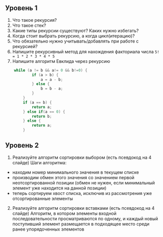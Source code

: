 ## Уровень 1
1. Что такое рекурсия?
2. Что такое стек?
3. Какие типы рекурсии существуют? Каких нужно избегать?
4. Когда стоит выбрать рекурсию, а когда цикл(итерацию)?
5. Что обязательно нужно учитывать/добавлять при работе с рекурсией?
6. Напишите рекурсивный метод для нахождения факториала числа `5! = 1 * 2 * 3 * 4 * 5`
7. Напишите алгоритм Евклида через рекурсию
```java
    while (a != b && a!= 0 && b!=0) {
            if (a > b) {
                a = a - b;
            } else {
                b = b - a;
            }
        }
        if (a == b) {
            return a;
        } else if(a == 0) {
            return b;
        } else {
            return a;
        }
```
## Уровень 2
1. Реализуйте алгоритм сортировки выбором (есть псевдокод на 4 слайде)
Шаги алгоритма:
- находим номер минимального значения в текущем списке
- производим обмен этого значения со значением первой неотсортированной позиции (обмен не нужен, если минимальный элемент уже находится на данной позиции)
- теперь сортируем хвост списка, исключив из рассмотрения уже отсортированные элементы
2. Реализуйте алгоритм сортировки вставками (есть псевдокод на 4 слайде)
   Алгоритм, в котором элементы входной последовательности просматриваются по одному, и каждый новый поступивший элемент размещается в подходящее место среди ранее упорядоченных элементов

